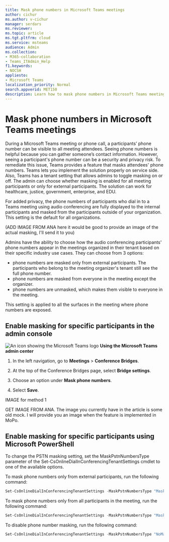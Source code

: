 ```yaml
---
title: Mask phone numbers in Microsoft Teams meetings 
author: cichur
ms.author: v-cichur
manager: serdars
ms.reviewer: 
ms.topic: article
ms.tgt.pltfrm: cloud
ms.service: msteams
audience: Admin
ms.collection: 
- M365-collaboration
- Teams_ITAdmin_Help
f1.keywords:
- NOCSH
appliesto: 
- Microsoft Teams
localization_priority: Normal
search.appverid: MET150
description: Learn how to mask phone numbers in Microsoft Teams meetings
---
```


# Mask phone numbers in Microsoft Teams meetings

During a Microsoft Teams meeting or phone call, a participants’ phone number can be visible to all meeting attendees. Seeing phone numbers is helpful because you can gather someone’s contact information. However, seeing a participant's phone number can be a security and privacy risk. To remediate this issue, Teams provides a feature that masks attendees' phone numbers. Teams lets you implement the solution properly on service side. Also, Teams has a tenant setting that allows admins to toggle masking on or off. The admin can choose whether masking is enabled for all meeting participants or only for external participants. The solution can work for healthcare, justice, government, enterprise, and EDU.

For added privacy, the phone numbers of participants who dial in to a Teams meeting using audio conferencing are fully displayed to the internal participants and masked from the participants outside of your organization. This setting is the default for all organizations.

(ADD IMAGE FROM ANA here it would be good to provide an image of the actual masking, I'll send it to you)

Admins have the ability to choose how the audio conferencing participants' phone numbers appear in the meetings organized in their tenant based on their specific industry use cases. They can choose from 3 options:

- phone numbers are masked only from external participants. The participants who belong to the meeting organizer's tenant still see the full phone number.
- phone numbers are masked from everyone in the meeting except the organizer.
- phone numbers are unmasked, which makes them visible to everyone in the meeting.

This setting is applied to all the surfaces in the meeting where phone numbers are exposed.

## Enable masking for specific participants in the admin console

![An icon showing the Microsoft Teams logo](media/teams-logo-30x30.png) **Using the Microsoft Teams admin center**

1. In the left navigation, go to **Meetings** > **Conference Bridges**.

2. At the top of the Conference Bridges page, select **Bridge settings**.

3. Choose an option under **Mask phone numbers**.

4. Select **Save**.

IMAGE for method 1

GET IMAGE FROM ANA. The image you currently have in the article is some old mock. I will provide you an image when the feature is implemented in MoPo.

## Enable masking for specific participants using Microsoft PowerShell

To change the PSTN masking setting, set the MaskPstnNumbersType parameter of the Set-CsOnlineDialInConferencingTenantSettings cmdlet to one of the available options.

To mask phone numbers only from external participants, run the following command:

```PowerShell
Set-CsOnlineDialInConferencingTenantSettings -MaskPstnNumbersType "MaskedForExternalUsers"
```

To mask phone numbers only from all participants in the meeting, run the following command:

```PowerShell
Set-CsOnlineDialInConferencingTenantSettings -MaskPstnNumbersType "MaskedForAllUsers"
```

To disable phone number masking, run the following command:

```PowerShell
Set-CsOnlineDialInConferencingTenantSettings -MaskPstnNumbersType "NoMasking"
```
